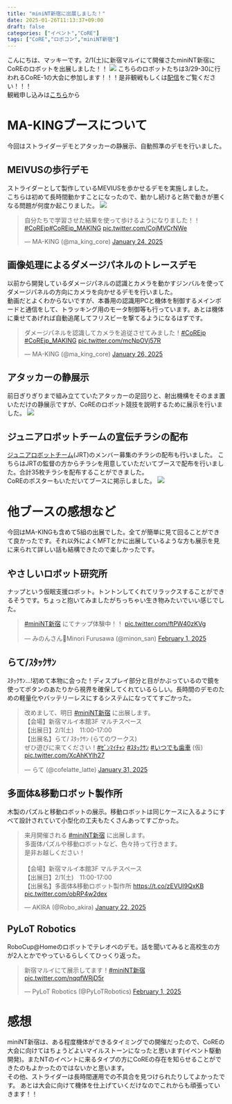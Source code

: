 ```yaml
---
title: "miniNT新宿に出展しました！"
date: 2025-01-26T11:13:37+09:00
draft: false
categories: ["イベント","CoRE"]
tags: ["CoRE","ロボコン","miniNT新宿"]
---
```


こんにちは、マッキーです。2/1(土)に新宿マルイにて開催さたminiNT新宿にCoREのロボットを出展しました！！
![](../img/miniNT新宿_booth.png)
こちらのロボットたちは3/29-30に行われるCoRE-1の大会に参加します！！！是非観戦もしくは[配信](https://www.youtube.com/watch?v=vLXvpPt3QME)をご覧ください！！！  
観戦申し込みは[こちら](https://core.scramble-robot.org/2025/01/16/6658/)から
# MA-KINGブースについて
今回はストライダーデモとアタッカーの静展示、自動照準のデモを行いました。
## MEIVUSの歩行デモ
ストライダーとして製作しているMEVIUSを歩かせるデモを実施しました。  
こちらは初めて長時間動かすことになったので、動かし続けると熱で動きが悪くなる問題が何度か起こりました。
![](../img/miniNT新宿_booth2.png)
<blockquote class="twitter-tweet"><p lang="ja" dir="ltr">自分たちで学習させた結果を使って歩けるようになりました！！<a href="https://twitter.com/hashtag/CoREjp?src=hash&amp;ref_src=twsrc%5Etfw">#CoREjp</a><a href="https://twitter.com/hashtag/CoREjp_MAKING?src=hash&amp;ref_src=twsrc%5Etfw">#CoREjp_MAKING</a> <a href="https://t.co/CojMVCrNWe">pic.twitter.com/CojMVCrNWe</a></p>&mdash; MA-KING (@ma_king_core) <a href="https://twitter.com/ma_king_core/status/1882782277236842578?ref_src=twsrc%5Etfw">January 24, 2025</a></blockquote> <script async src="https://platform.twitter.com/widgets.js" charset="utf-8"></script>

## 画像処理によるダメージパネルのトレースデモ
以前から開発しているダメージパネルの認識とカメラを動かすジンバルを使ってダメージパネルの方向にカメラを向かせるデモを行いました。  
動画だとよくわからないですが、本番用の認識用PCと機体を制御するメインボードと通信をして、トラッキング用のモータ制御等も行っています。あとは機体に乗せてあげれば自動追尾してフリスビーを撃てるようになるはずです。
<blockquote class="twitter-tweet"><p lang="ja" dir="ltr">ダメージパネルを認識してカメラを追従させてみました！<a href="https://twitter.com/hashtag/CoREjp?src=hash&amp;ref_src=twsrc%5Etfw">#CoREjp</a> <a href="https://twitter.com/hashtag/CoREjp_MAKING?src=hash&amp;ref_src=twsrc%5Etfw">#CoREjp_MAKING</a> <a href="https://t.co/mcNpOVj57R">pic.twitter.com/mcNpOVj57R</a></p>&mdash; MA-KING (@ma_king_core) <a href="https://twitter.com/ma_king_core/status/1883515701752918386?ref_src=twsrc%5Etfw">January 26, 2025</a></blockquote> <script async src="https://platform.twitter.com/widgets.js" charset="utf-8"></script>

## アタッカーの静展示
前日ぎりぎりまで組み立てていたアタッカーの足回りと、射出機構をそのまま置いただけの静展示ですが、CoREのロボット競技を説明するために展示を行いました。
![](../img/miniNT新宿_booth1.png)

## ジュニアロボットチームの宣伝チラシの配布
[ジュニアロボットチーム](https://scramble-robot.org/detail/junior_robot_team/)(JRT)のメンバー募集のチラシの配布も行いました。
こちらはJRTの監督の方からチラシを用意していただいてブースで配布を行いました。合計35枚チラシを配布することができました。  
CoREのポスターもいただいてブースに掲示しました。
![](../img/miniNT新宿_booth3.png)

# 他ブースの感想など
今回はMA-KINGも含めて5組の出展でした。全てが簡単に見て回ることができて良かったです。それ以外によくMFTとかに出展しているような方も展示を見に来られて詳しい話も結構できたので楽しかったです。
## やさしいロボット研究所
ナップという仮眠支援ロボット。トントンしてくれてリラックスすることができるそうです。ちょっと抱いてみましたがちっちゃい生き物みたいでいい感じでした。
<blockquote class="twitter-tweet"><p lang="ja" dir="ltr"><a href="https://twitter.com/hashtag/miniNT%E6%96%B0%E5%AE%BF?src=hash&amp;ref_src=twsrc%5Etfw">#miniNT新宿</a> にてナップ体験中！！ <a href="https://t.co/ftPW40zKVg">pic.twitter.com/ftPW40zKVg</a></p>&mdash; みのんさん🦕Minori Furusawa (@minon_san) <a href="https://twitter.com/minon_san/status/1885532838105412080?ref_src=twsrc%5Etfw">February 1, 2025</a></blockquote> <script async src="https://platform.twitter.com/widgets.js" charset="utf-8"></script>

## らて/ｽﾀｯｸｻﾝ
ｽﾀｯｸｻﾝ...!初めて本物に会った！ディスプレイ部分と目がかぶっているので鏡を使ってボタンのあたりから視界を確保してくれているらしい。長時間のデモのための軽量化やバッテリーレスにするシステムになっててすごかった。
<blockquote class="twitter-tweet"><p lang="ja" dir="ltr">改めまして、明日 <a href="https://twitter.com/hashtag/miniNT%E6%96%B0%E5%AE%BF?src=hash&amp;ref_src=twsrc%5Etfw">#miniNT新宿</a> に出展します。<br>【会場】新宿マルイ本館3F マルチスペース<br>【出展日】2/1(土)　11:00-17:00<br>【出展名】らて/ ｽﾀｯｸｻﾝ (らてのワークス)<br>ぜひ遊びに来てください！<a href="https://twitter.com/hashtag/%EF%BD%BE%EF%BE%9E%EF%BE%9D%EF%BE%8F%EF%BD%B2%EF%BE%81%EF%BD%AC%EF%BE%9D?src=hash&amp;ref_src=twsrc%5Etfw">#ｾﾞﾝﾏｲﾁｬﾝ</a> <a href="https://twitter.com/hashtag/%EF%BD%BD%EF%BE%80%EF%BD%AF%EF%BD%B8%EF%BD%BB%EF%BE%9D?src=hash&amp;ref_src=twsrc%5Etfw">#ｽﾀｯｸｻﾝ</a> <a href="https://twitter.com/hashtag/%E3%81%84%E3%81%A4%E3%81%A7%E3%82%82%E6%AD%AF%E8%BB%8A?src=hash&amp;ref_src=twsrc%5Etfw">#いつでも歯車</a> (仮) <a href="https://t.co/XcAhKYIh27">pic.twitter.com/XcAhKYIh27</a></p>&mdash; らて (@cofelatte_latte) <a href="https://twitter.com/cofelatte_latte/status/1885316466146500984?ref_src=twsrc%5Etfw">January 31, 2025</a></blockquote> <script async src="https://platform.twitter.com/widgets.js" charset="utf-8"></script>

## 多面体&移動ロボット製作所
木製のパズルと移動ロボットの展示。移動ロボットは同じケースに入るようにすべて設計されていて小型化の工夫もたくさんあってすごかった。
<blockquote class="twitter-tweet"><p lang="ja" dir="ltr">来月開催される <a href="https://twitter.com/hashtag/miniNT%E6%96%B0%E5%AE%BF?src=hash&amp;ref_src=twsrc%5Etfw">#miniNT新宿</a> に出展します。<br>多面体パズルや移動ロボットなど、色々持って行きます。<br>是非お越しください！<br><br>【会場】新宿マルイ本館3F マルチスペース<br>【出展日】2/1(土)　11:00-17:00<br>【出展名】多面体&amp;移動ロボット製作所 <a href="https://t.co/zEVUI9QxKB">https://t.co/zEVUI9QxKB</a> <a href="https://t.co/obRP4w2dex">pic.twitter.com/obRP4w2dex</a></p>&mdash; AKIRA (@Robo_akira) <a href="https://twitter.com/Robo_akira/status/1882042431216210412?ref_src=twsrc%5Etfw">January 22, 2025</a></blockquote> <script async src="https://platform.twitter.com/widgets.js" charset="utf-8"></script>

## PyLoT Robotics
RoboCup@Homeのロボットでテレオペのデモ。話を聞いてみると高校生の方が2人とかでやっているらしくてひっくり返った。
<blockquote class="twitter-tweet"><p lang="ja" dir="ltr">新宿マルイにて展示してます！<a href="https://twitter.com/hashtag/miniNT%E6%96%B0%E5%AE%BF?src=hash&amp;ref_src=twsrc%5Etfw">#miniNT新宿</a> <a href="https://t.co/nqqfWRjD5r">pic.twitter.com/nqqfWRjD5r</a></p>&mdash; PyLoT Robotics (@PyLoTRobotics) <a href="https://twitter.com/PyLoTRobotics/status/1885518166581010832?ref_src=twsrc%5Etfw">February 1, 2025</a></blockquote> <script async src="https://platform.twitter.com/widgets.js" charset="utf-8"></script>

# 感想
miniNT新宿は、ある程度機体ができるタイミングでの開催だったので、CoREの大会に向けてはちょうどよいマイルストーンになったと思います(イベント駆動開発)。またNTのイベントに来るタイプの方にCoREの存在を知らせることができたのもよかったのではないかと思います。  
その他、ストライダーは長時間運用での不具合を見つけられたりしてよかったです。
あとは大会に向けて機体を仕上げていくだけなのでこれからも頑張っていきます！！